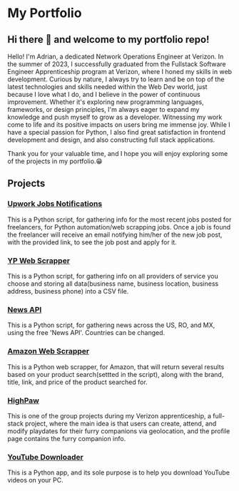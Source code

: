 # My Portfolio 

## Hi there 👋 and welcome to my portfolio repo!

Hello! I'm Adrian, a dedicated Network Operations Engineer at Verizon. In the summer of 2023, I successfully graduated from the Fullstack Software Engineer Apprenticeship program at Verizon, where I honed my skills in web development.
Curious by nature, I always try to learn and be on top of the latest technologies and skills needed within the Web Dev world, just because I love what I do, and I believe in the power of continuous improvement. Whether it's exploring new programming languages, frameworks, or design principles, I'm always eager to expand my knowledge and push myself to grow as a developer.
Witnessing my work come to life and its positive impacts on users bring me immense joy. While I have a special passion for Python, I also find great satisfaction in frontend development and design, and also constructing full stack applications.

Thank you for your valuable time, and I hope you will enjoy exploring some of the projects in my portfolio.😁

## Projects

### [Upwork Jobs Notifications](https://github.com/adrianbaltag/upwork_jobs_notifications)
This is a Python script, for gathering info for the most recent jobs posted for freelancers, for Python automation/web scrapping jobs.
Once a job is found the freelancer will receive an email notifying him/her of the new job post, with the provided link, to see the job post and apply for it.

### [YP Web Scrapper](https://github.com/adrianbaltag/yellow_pages_web_scrapper)
This is a Python script, for gathering info on all providers of service you choose and storing all data(business name, business location, business address, business phone) into a CSV file.

### [News API](https://github.com/adrianbaltag/news_api_python_script)
This is a Python script, for gathering news across the US, RO, and MX, using the free 'News API'. Countries can be changed.

### [Amazon Web Scrapper](https://github.com/adrianbaltag/web_scrapper)
This is a Python web scrapper, for Amazon, that will return several results based on your product search(settted in the script), along with the brand, title, link, and price of the product searched for.

### [HighPaw](https://github.com/Paw-Patrol-1/High_Paw)
This is one of the group projects during my Verizon apprenticeship, a full-stack project, where the main idea is that users can create, attend, and modify playdates for their furry companions via geolocation, and the profile page contains the furry companion info.

### [YouTube Downloader](https://github.com/adrianbaltag/YouTube_Downloader)
This is a Python app, and its sole purpose is to help you download YouTube videos on your PC. 


<!--
**adrianbaltag/adrianbaltag** is a ✨ _special_ ✨ repository because its `README.md` (this file) appears on your GitHub profile.

Here are some ideas to get you started:

- 🔭 I’m currently working on ...
- 🌱 I’m currently learning ...
- 👯 I’m looking to collaborate on ...
- 🤔 I’m looking for help with ...
- 💬 Ask me about ...
- 📫 How to reach me: ...
- 😄 Pronouns: ...
- ⚡ Fun fact: ...
-->
